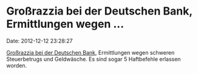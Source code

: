 Großrazzia bei der Deutschen Bank, Ermittlungen wegen \...
==========================================================

Date: 2012-12-12 23:28:27

[Großrazzia bei der Deutschen
Bank](http://www.wallstreetjournal.de/article/SB10001424127887323981504578174813201163802.html?mod=wsj_share_tweet),
Ermittlungen wegen schweren Steuerbetrugs und Geldwäsche. Es sind sogar
5 Haftbefehle erlassen worden.
